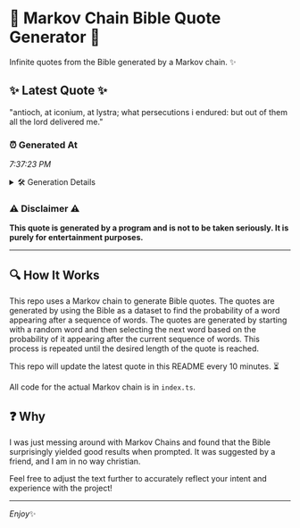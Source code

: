 # 📖 Markov Chain Bible Quote Generator 📖

Infinite quotes from the Bible generated by a Markov chain. ✨

## ✨ Latest Quote ✨
"antioch, at iconium, at lystra; what persecutions i endured: but out of them all the lord delivered me."

### ⏰ Generated At
*7:37:23 PM*

<details>
    <summary>🛠️ Generation Details</summary>
    <p>
        <strong>🌱 Seed:</strong> antioch,<br>
        <strong>🔄 Iterations:</strong> 17<br>
        <strong>📜 Context History:</strong><br>[ antioch, ]: at<br>[ antioch,, at ]: iconium,<br>[ antioch,, at, iconium, ]: at<br>[ antioch,, at, iconium,, at ]: lystra;<br>[ antioch,, at, iconium,, at, lystra; ]: what<br>[ antioch,, at, iconium,, at, lystra;, what ]: persecutions<br>[ at, iconium,, at, lystra;, what, persecutions ]: i<br>[ iconium,, at, lystra;, what, persecutions, i ]: endured:<br>[ at, lystra;, what, persecutions, i, endured: ]: but<br>[ lystra;, what, persecutions, i, endured:, but ]: out<br>[ what, persecutions, i, endured:, but, out ]: of<br>[ persecutions, i, endured:, but, out, of ]: them<br>[ i, endured:, but, out, of, them ]: all<br>[ endured:, but, out, of, them, all ]: the<br>[ but, out, of, them, all, the ]: lord<br>[ out, of, them, all, the, lord ]: delivered<br>[ of, them, all, the, lord, delivered ]: me.<br>
    </p>
</details>

### ⚠️ Disclaimer ⚠️
**This quote is generated by a program and is not to be taken seriously. It is purely for entertainment purposes.**

---

## 🔍 How It Works

This repo uses a Markov chain to generate Bible quotes. The quotes are generated by using the Bible as a dataset to find the probability of a word appearing after a sequence of words. The quotes are generated by starting with a random word and then selecting the next word based on the probability of it appearing after the current sequence of words. This process is repeated until the desired length of the quote is reached.

This repo will update the latest quote in this README every 10 minutes. ⏳

All code for the actual Markov chain is in `index.ts`.

## ❓ Why

I was just messing around with Markov Chains and found that the Bible surprisingly yielded good results when prompted. 
It was suggested by a friend, and I am in no way christian.

Feel free to adjust the text further to accurately reflect your intent and experience with the project!

---

*Enjoy*✨

